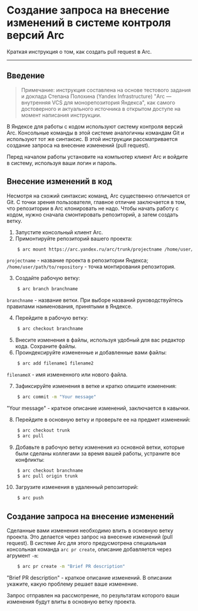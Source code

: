 # Создание запроса на внесение изменений в системе контроля версий Arc

Краткая инструкция о том, как создать pull request в Arc.

***

## Введение

> Примечание: инструкция составлена на основе тестового задания и доклада Степана Полохина (Yandex Infrastructure) "Arc — внутренняя VCS для монорепозитория Яндекса", как самого достоверного и актуального источника в открытом доступе на момент написания инструкции.

В Яндексе для работы с кодом используют систему контроля версий Arc. Консольные команды в этой системе аналогичны командам Git и используют тот же синтаксис. В этой инструкции рассматривается создание запроса на внесение изменений (pull request).

Перед началом работы установите на компьютер клиент Arc и войдите в систему, используя ваши логин и пароль.

## Внесение изменений в код

Несмотря на схожий синтаксис команд, Arc существенно отличается от Git. С точки зрения пользователя, главное отличие заключается в том, что репозитории в Arc клонировать не надо. Чтобы начать работу с кодом, нужно сначала смонтировать репозиторий, а затем создать ветку.

1.  Запустите консольный клиент Arc.
2.  Примонтируйте репозиторий вашего проекта:

```bash
    $ arc mount https://arc.yandex.ru/arc/trunk/projectname /home/user/path/to/repository
```

`projectname` - название проекта в репозитории Яндекса; `/home/user/path/to/repository` - точка монтирования репозитория.

3.  Создайте рабочую ветку:

```bash
    $ arc branch branchname
```

`branchname` - название ветки. При выборе названий руководствуйтесь правилами наименования, принятыми в Яндексе.

4.  Перейдите в рабочую ветку:

```bash
    $ arc checkout branchname
```

5.  Внесите изменения в файлы, используя удобный для вас редактор кода. Сохраните файлы.
6.  Проиндексируйте измененные и добавленные вами файлы:

```bash
    $ arc add filename1 filename2
```

`filenameX` - имя измененного или нового файла.

7.  Зафиксируйте изменения в ветке и кратко опишите изменения:

```bash
    $ arc commit -m "Your message"
```

"Your message" - краткое описание изменений, заключается в кавычки.

8.  Перейдите в основную ветку и проверьте ее на предмет изменений:

```bash
    $ arc checkout trunk
    $ arc pull
```

9.  Добавьте в рабочую ветку изменения из основной ветки, которые были сделаны коллегами за время вашей работы, устраните все конфликты:

```bash
    $ arc checkout branchname
    $ arc pull origin trunk
```

10. Загрузите изменения в удаленный репозиторий:

```bash
    $ arc push
```

## Создание запроса на внесение изменений

Сделанные вами изменения необходимо влить в основную ветку проекта. Это делается через запрос на внесение изменений (pull request). В системе Arc для этого предусмотрена специальная консольная команда `arc pr create`, описание добавляется через агрумент `-m`:

```bash
    $ arc pr create -m "Brief PR description"
```

"Brief PR description" - краткое описание изменений. В описании укажите, какую проблему решает ваше изменение.

Запрос отправлен на рассмотрение, по результатам которого ваши изменения будут влиты в основную ветку проекта.